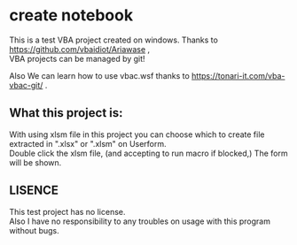 # create notebook
This is a test VBA project created on windows.
Thanks to https://github.com/vbaidiot/Ariawase ,   
VBA projects can be managed by git!

Also We can learn how to use vbac.wsf thanks to https://tonari-it.com/vba-vbac-git/ .

## What this project is:
With using xlsm file in this project you can choose which to create file extracted in ".xlsx" or ".xlsm" on Userform.  
Double click the xlsm file, (and accepting to run macro if blocked,) The form will be shown.  

## LISENCE
This test project has no license.  
Also I have no responsibility to any troubles on usage with this program without bugs.
